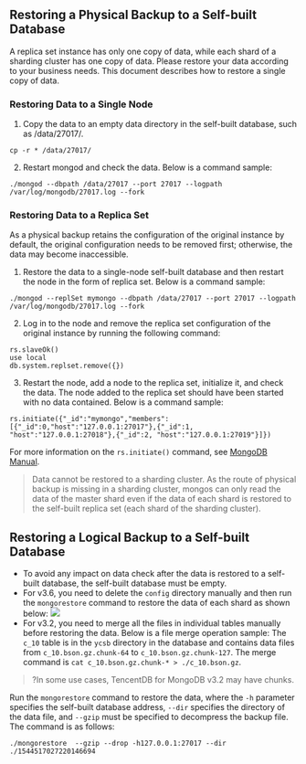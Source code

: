 ## Restoring a Physical Backup to a Self-built Database
A replica set instance has only one copy of data, while each shard of a sharding cluster has one copy of data. Please restore your data according to your business needs. This document describes how to restore a single copy of data.

### Restoring Data to a Single Node
1. Copy the data to an empty data directory in the self-built database, such as /data/27017/.
```
cp -r * /data/27017/
```
2. Restart mongod and check the data. Below is a command sample:
```
./mongod --dbpath /data/27017 --port 27017 --logpath /var/log/mongodb/27017.log --fork
```

### Restoring Data to a Replica Set
As a physical backup retains the configuration of the original instance by default, the original configuration needs to be removed first; otherwise, the data may become inaccessible.
1. Restore the data to a single-node self-built database and then restart the node in the form of replica set. Below is a command sample:
```
./mongod --replSet mymongo --dbpath /data/27017 --port 27017 --logpath /var/log/mongodb/27017.log --fork
```
2. Log in to the node and remove the replica set configuration of the original instance by running the following command:
```
rs.slaveOk()
use local
db.system.replset.remove({})
```
3. Restart the node, add a node to the replica set, initialize it, and check the data. The node added to the replica set should have been started with no data contained. Below is a command sample:
```
rs.initiate({"_id":"mymongo","members":[{"_id":0,"host":"127.0.0.1:27017"},{"_id":1, "host":"127.0.0.1:27018"},{"_id":2, "host":"127.0.0.1:27019"}]})
```
For more information on the `rs.initiate()` command, see [MongoDB Manual](https://docs.mongodb.com/manual/reference/method/rs.initiate/?spm=a2c4g.11186623.2.14.7baa7af8xkobmk).

> Data cannot be restored to a sharding cluster. As the route of physical backup is missing in a sharding cluster, mongos can only read the data of the master shard even if the data of each shard is restored to the self-built replica set (each shard of the sharding cluster).


## Restoring a Logical Backup to a Self-built Database
- To avoid any impact on data check after the data is restored to a self-built database, the self-built database must be empty.
- For v3.6, you need to delete the `config` directory manually and then run the `mongorestore` command to restore the data of each shard as shown below: ![](https://main.qcloudimg.com/raw/2ed5ed6172e17b5d6120d2572427e7fb.png)
- For v3.2, you need to merge all the files in individual tables manually before restoring the data. Below is a file merge operation sample:
The `c_10` table is in the `ycsb` directory in the database and contains data files from `c_10.bson.gz.chunk-64` to `c_10.bson.gz.chunk-127`. The merge command is `cat c_10.bson.gz.chunk-* > ./c_10.bson.gz`.
>?In some use cases, TencentDB for MongoDB v3.2 may have chunks.

Run the `mongorestore` command to restore the data, where the `-h` parameter specifies the self-built database address, `--dir` specifies the directory of the data file, and `--gzip` must be specified to decompress the backup file. The command is as follows:
```
./mongorestore  --gzip --drop -h127.0.0.1:27017 --dir ./1544517027220146694
```
